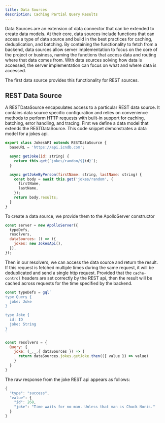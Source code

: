 ```yaml
---
title: Data Sources
description: Caching Partial Query Results
---
```


Data Sources are an extension of data connector that can be extended to create data models. At their core, data sources include functions that can access a type of data source and build in the best practices for caching, deduplication, and batching. By containing the functionality to fetch from a backend, data sources allow server implementation to focus on the core of the project or business, naming the functions that access data and routing where that data comes from. With data sources solving how data is accessed, the server implementation can focus on what and where data is accessed.

The first data source provides this functionality for REST sources.

## REST Data Source

A RESTDataSource encapsulates access to a particular REST data source. It contains data source specific configuration and relies on convenience methods to perform HTTP requests with built-in support for caching, batching, error handling, and tracing. First we define a data model that extends the RESTDataSource. This code snippet demonstrates a data model for a jokes api.

```js
export class JokesAPI extends RESTDataSource {
  baseURL = 'https://api.icndb.com';

  async getJoke(id: string) {
    return this.get(`jokes/random/${id}`);
  }

  async getJokeByPerson(firstName: string, lastName: string) {
    const body = await this.get('jokes/random', {
      firstName,
      lastName,
    });
    return body.results;
  }
}
```

To create a data source, we provide them to the ApolloServer constructor

```js
const server = new ApolloServer({
  typeDefs,
  resolvers,
  dataSources: () => ({
    jokes: new JokesApi(),
  }),
});
```

Then in our resolvers, we can access the data source and return the result. If this request is fetched multiple times during the same request, it will be deduplicated and send a single http request. Provided that the `cache-control` headers are set correctly by the REST api, then the result will be cached across requests for the time specified by the backend.

```js
const typeDefs = gql`
type Query {
  joke: Joke
}

type Joke {
  id: ID
  joke: String
}
`

const resolvers = {
  Query: {
    joke: (_,_,{ dataSources }) => {
      return dataSources.jokes.getJoke.then(({ value }) => value)
    }
  }
}

```

The raw response from the joke REST api appears as follows:

```js
{
  "type": "success",
  "value": {
    "id": 268,
    "joke": "Time waits for no man. Unless that man is Chuck Noris."
  }
}
```
